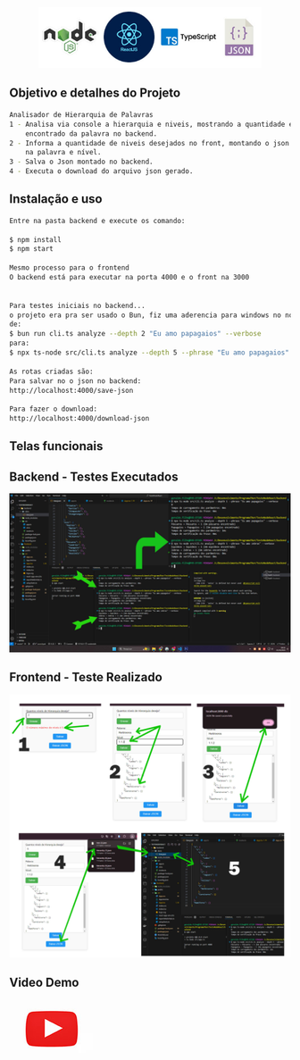 <p align="center">
  <img src="./images/logo.jpg" width="400" alt="Logo" />
</p>

## Objetivo e detalhes do Projeto
```bash
Analisador de Hierarquia de Palavras
1 - Analisa via console a hierarquia e niveis, mostrando a quantidade e nivel
    encontrado da palavra no backend.
2 - Informa a quantidade de niveis desejados no front, montando o json com base
    na palavra e nível.
3 - Salva o Json montado no backend.
4 - Executa o download do arquivo json gerado.
```

## Instalação e uso
```bash
Entre na pasta backend e execute os comando:

$ npm install 
$ npm start

Mesmo processo para o frontend
O backend está para executar na porta 4000 e o front na 3000


Para testes iniciais no backend...
o projeto era pra ser usado o Bun, fiz uma aderencia para windows no nodejs usando o npx ts-node.
de:
$ bun run cli.ts analyze --depth 2 "Eu amo papagaios" --verbose
para: 
$ npx ts-node src/cli.ts analyze --depth 5 --phrase "Eu amo papagaios" --verbose

As rotas criadas são:
Para salvar no o json no backend:
http://localhost:4000/save-json

Para fazer o download:
http://localhost:4000/download-json

```

## Telas funcionais
## Backend - Testes Executados
<img src="./images/teste1.jpg" width="800" alt="Logo" />

## Frontend - Teste Realizado
<img src="./images/teste2.jpg" width="800" alt="Logo" />

## Video Demo
[![Assista ao vídeo](./images/video2.jpg)](https://youtu.be/m5abKpHU7sk)
